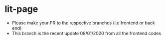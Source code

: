 # lit-page
- Please make your PR to the respective branches (i.e frontend or back end)
- This branch is the recent update 09/01/2020 from all the frontend codes
